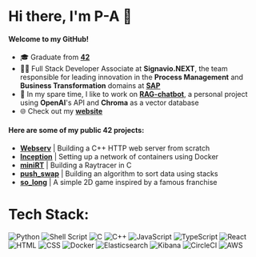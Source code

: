 # Hi there, I'm P-A 👋

#### Welcome to my GitHub!

- 🎓 Graduate from **[42](https://www.42network.org/)**
- 👨‍💻 Full Stack Developer Associate at **Signavio.NEXT**, the team responsible for leading innovation in the **Process Management** and **Business Transformation** domains at **[SAP](https://www.signavio.com/)**
- 🔭 In my spare time, I like to work on **[RAG-chatbot](https://github.com/dubmix/RAG-chatbot)**, a personal project using **OpenAI**'s API and **Chroma** as a vector database
- 🌐 Check out my **[website](https://pdelannoy.com)**

#### Here are some of my public **42 projects**:

- **[Webserv](https://github.com/dubmix/42-Webserv)** | Building a C++ HTTP web server from scratch
- **[Inception](https://github.com/dubmix/42-Inception)** | Setting up a network of containers using Docker
- **[miniRT](https://github.com/dubmix/42-miniRT)** | Building a Raytracer in C
- **[push_swap](https://github.com/dubmix/42-push-swap)** | Building an algorithm to sort data using stacks
- **[so_long](https://github.com/dubmix/42-so-long)** | A simple 2D game inspired by a famous franchise

# Tech Stack:
![Python](https://img.shields.io/badge/Python-3776AB?style=for-the-badge&logo=python&logoColor=yellow)
![Shell Script](https://img.shields.io/badge/Shell_Script-121011?style=for-the-badge&logo=gnu-bash&logoColor=white)
![C](https://img.shields.io/badge/c-%2300599C.svg?style=for-the-badge&logo=c&logoColor=white)
![C++](https://img.shields.io/badge/c++-%2300599C.svg?style=for-the-badge&logo=c%2B%2B&logoColor=white)
![JavaScript](https://img.shields.io/badge/JavaScript-F7DF1E?style=for-the-badge&logo=javascript&logoColor=black)
![TypeScript](https://img.shields.io/badge/TypeScript-007ACC?style=for-the-badge&logo=typescript&logoColor=white)
![React](https://img.shields.io/badge/React-20232A?style=for-the-badge&logo=react&logoColor=61DAFB)
![HTML](https://img.shields.io/badge/HTML-239120?style=for-the-badge&logo=html5&logoColor=white)
![CSS](https://img.shields.io/badge/CSS-239120?&style=for-the-badge&logo=css3&logoColor=white)
![Docker](https://img.shields.io/badge/docker-%230db7ed.svg?style=for-the-badge&logo=docker&logoColor=white)
![Elasticsearch](https://img.shields.io/badge/Elastic_Search-005571?style=for-the-badge&logo=elasticsearch&logoColor=white)
![Kibana](https://img.shields.io/badge/Kibana-005571?style=for-the-badge&logo=Kibana&logoColor=white)
![CircleCI](https://img.shields.io/badge/circleci-343434?style=for-the-badge&logo=circleci&logoColor=white)
![AWS](https://img.shields.io/badge/Amazon_AWS-FF9900?style=for-the-badge&logo=amazonaws&logoColor=white)


<!--
# GitHub Stats:
![](https://github-readme-stats-sigma-five.vercel.app/api/top-langs/?username=dubmix&theme=dark&hide_border=false&include_all_commits=true&count_private=false&hide=Makefile&layout=compact&langs_count=10)

Here are some ideas to get you started:

- 🔭 I’m currently working on ...
- 🌱 I’m currently learning ...
- 👯 I’m looking to collaborate on ...
- 🤔 I’m looking for help with ...
- 💬 Ask me about ...
- 📫 How to reach me: ...
- 😄 Pronouns: ...
- ⚡ Fun fact: ...

-->
